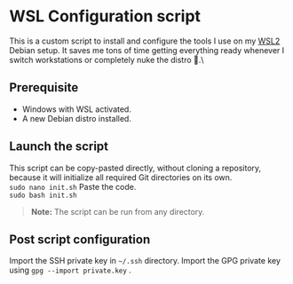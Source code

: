 # WSL Configuration script
This is a custom script to install and configure the tools I use on my [WSL2](https://learn.microsoft.com/fr-fr/windows/wsl/) Debian setup. It saves me tons of time getting everything ready whenever I switch workstations or completely nuke the distro 🗿.\ 

## Prerequisite
* Windows with WSL activated.
* A new Debian distro installed.

## Launch the script
This script can be copy-pasted directly, without cloning a repository, because it will initialize all required Git directories on its own.\
`sudo nano init.sh`
Paste the code.\
`sudo bash init.sh`

> **Note:** The script can be run from any directory.

## Post script configuration
Import the SSH private key in `~/.ssh` directory.
Import the GPG private key using  `gpg --import private.key` .

